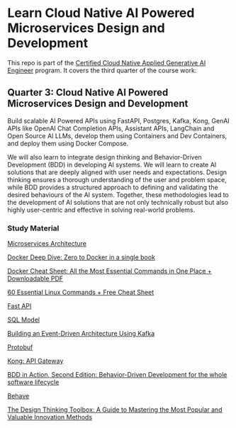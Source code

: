 # Learn Cloud Native AI Powered Microservices Design and Development

This repo is part of the [Certified Cloud Native Applied Generative AI Engineer](https://docs.google.com/document/d/15usu1hkrrRLRjcq_3nCTT-0ljEcgiC44iSdvdqrCprk/edit?usp=sharing) program. It covers the third quarter of the course work:

## Quarter 3: Cloud Native AI Powered Microservices Design and Development

Build scalable AI Powered APIs using FastAPI, Postgres, Kafka, Kong, GenAI APIs like OpenAI Chat Completion APIs, Assistant APIs, LangChain and Open Source AI LLMs, develop them using Containers and Dev Containers, 
and deploy them using Docker Compose. 

We will also learn to integrate design thinking and Behavior-Driven Development (BDD) in developing AI systems. We will learn to create AI solutions that are deeply aligned with user needs and expectations. 
Design thinking ensures a thorough understanding of the user and problem space, while BDD provides a structured approach to defining and validating the desired behaviours of the AI system. 
Together, these methodologies lead to the development of AI solutions that are not only technically robust but also highly user-centric and effective in solving real-world problems.

### Study Material

[Microservices Architecture](https://blog.devops.dev/understanding-microservices-architecture-21464077c073)

[Docker Deep Dive: Zero to Docker in a single book](https://www.amazon.com/Docker-Deep-Dive-Nigel-Poulton-ebook/dp/B01LXWQUFF/ref=sr_1_1)

[Docker Cheat Sheet: All the Most Essential Commands in One Place + Downloadable PDF](https://www.hostinger.com/tutorials/docker-cheat-sheet)

[60 Essential Linux Commands + Free Cheat Sheet](https://www.hostinger.com/tutorials/linux-commands)

[Fast API](https://fastapi.tiangolo.com/tutorial/)

[SQL Model](https://sqlmodel.tiangolo.com/tutorial/)

[Building an Event-Driven Architecture Using Kafka](https://dzone.com/articles/building-an-event-driven-architecture-using-kafka)

[Protobuf](https://protobuf.dev/)

[Kong: API Gateway](https://konghq.com/products/kong-gateway)

[BDD in Action, Second Edition: Behavior-Driven Development for the whole software lifecycle](https://www.amazon.com/Action-Second-John-Ferguson-Smart/dp/1617297534/ref=sr_1_1)

[Behave](https://www.tutorialspoint.com/behave/behave_introduction.htm)

[The Design Thinking Toolbox: A Guide to Mastering the Most Popular and Valuable Innovation Methods](https://www.amazon.com/Design-Thinking-Toolbook-Michael-Lewrick/dp/1119629195/ref=sr_1_1)


